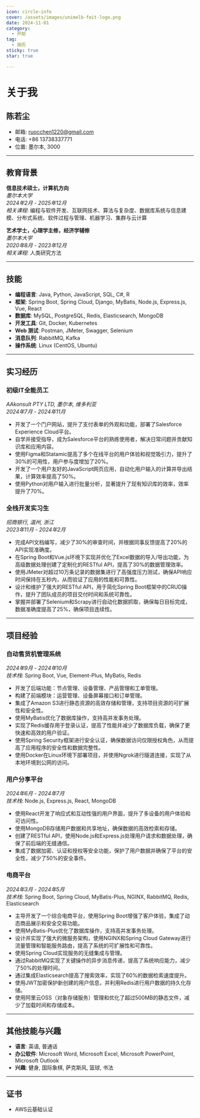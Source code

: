 ```yaml
---
icon: circle-info
cover: /assets/images/unimelb-feit-logo.png
date: 2024-11-01
category:
  - 开始
tag:
  - 简历
sticky: true
star: true

---
```


# 关于我

## 陈若尘

- 邮箱: [ruocchen1220@gmail.com](mailto:ruocchen1220@gmail.com)
- 电话: +86 13738337771
- 位置: 墨尔本, 3000

---

## 教育背景

**信息技术硕士，计算机方向**  
*墨尔本大学*  
_2024年2月 - 2025年12月_  
*相关课程*: 编程与软件开发、互联网技术、算法与复杂度、数据库系统与信息建模、分布式系统、软件过程与管理、机器学习、集群与云计算

**艺术学士，心理学主修，经济学辅修**  
*墨尔本大学*  
_2020年8月 - 2023年12月_  
*相关课程*: 人类研究方法

---

## 技能

- **编程语言**: Java, Python, JavaScript, SQL, C#, R
- **框架**: Spring Boot, Spring Cloud, Django, MyBatis, Node.js, Express.js, Vue, React
- **数据库**: MySQL, PostgreSQL, Redis, Elasticsearch, MongoDB
- **开发工具**: Git, Docker, Kubernetes
- **Web 测试**: Postman, JMeter, Swagger, Selenium
- **消息队列**: RabbitMQ, Kafka
- **操作系统**: Linux (CentOS, Ubuntu)

---

## 实习经历

### 初级IT全能员工
*AAkonsult PTY LTD, 墨尔本, 维多利亚*  
_2024年7月 - 2024年11月_
- 开发了一个门户网站，提升了支付表单的外观和功能，部署了Salesforce Experience Cloud平台。
- 自学并接受指导，成为Salesforce平台的熟练使用者，解决日常问题并贡献知识库和应用内容。
- 使用Figma和Statamic提高了多个在线平台的用户体验和视觉吸引力，提升了30%的可用性，用户参与度增加了20%。
- 开发了一个用户友好的JavaScript网页应用，自动化用户输入的计算并导出结果，计算效率提高了50%。
- 使用Python对用户输入进行批量分析，显著提升了现有知识库的效率，效率提升了70%。

### 全栈开发实习生
*招商银行, 温州, 浙江*  
_2023年11月 - 2024年2月_
- 完成API文档编写，减少了30%的审查时间，并根据同事反馈提高了20%的API实现准确度。
- 在Spring Boot和Vue.js环境下实现并优化了Excel数据的导入/导出功能，为高级数据处理创建了定制化的RESTful API，提高了30%的数据管理效率。
- 使用JMeter对超过10万条记录的数据集进行了高强度压力测试，确保API响应时间保持在五秒内，从而验证了应用的性能和可靠性。
- 设计和维护了强大的RESTful API，用于简化Spring Boot框架中的CRUD操作，提升了团队成员的项目交付时间和系统可靠性。
- 掌握并部署了Selenium和Scrapy进行自动化数据抓取，确保每日目标完成，数据准确度提高了25%，确保项目连续性。

---

## 项目经验

### 自动售货机管理系统
_2024年9月 - 2024年10月_  
*技术栈*: Spring Boot, Vue, Element-Plus, MyBatis, Redis
- 开发了后端功能：节点管理、设备管理、产品管理和工单管理。
- 构建了前端模块：运营管理、设备屏幕接口和订单管理。
- 集成了Amazon S3进行静态资源的高效存储和管理，支持项目资源的可扩展性和安全性。
- 使用MyBatis优化了数据库操作，支持高并发事务处理。
- 实现了Redis缓存用于登录认证，提高了性能并减少了数据库负载，确保了更快速和高效的用户验证。
- 使用Spring Security框架进行安全认证，确保数据访问仅限授权角色，从而提高了应用程序的安全性和数据完整性。
- 使用Docker在Linux环境下部署项目，并使用Ngrok进行隧道连接，实现了从本地环境到公网的访问。

### 用户分享平台
_2024年6月 - 2024年7月_  
*技术栈*: Node.js, Express.js, React, MongoDB
- 使用React开发了响应式和互动性强的用户界面，提升了多设备的用户体验和可访问性。
- 使用MongoDB存储用户数据和共享地址，确保数据的高效检索和存储。
- 创建了RESTful API，使用Node.js和Express.js处理用户请求和数据处理，确保了前后端的无缝通信。
- 集成了数据加密、认证和授权等安全功能，保护了用户数据并确保了平台的安全性，减少了50%的安全事件。

### 电商平台
_2024年3月 - 2024年5月_  
*技术栈*: Spring Boot, Spring Cloud, MyBatis-Plus, NGINX, RabbitMQ, Redis, Elasticsearch
- 主导开发了一个综合电商平台，使用Spring Boot增强了客户体验，集成了动态商品展示和安全交易功能。
- 使用MyBatis-Plus优化了数据库操作，支持高并发事务处理。
- 设计并实现了强大的微服务架构，使用NGINX和Spring Cloud Gateway进行流量管理和智能服务路由，提高了系统的可扩展性和可靠性。
- 使用Spring Cloud实现服务的无缝集成与管理。
- 通过RabbitMQ实现了关键操作的异步消息传递，提高了系统响应能力，减少了50%的处理时间。
- 通过集成Elasticsearch提高了搜索效率，实现了60%的数据检索速度提升。
- 使用JWT加密保护新创建的用户信息，并利用Redis进行用户数据的持久化存储。
- 使用阿里云OSS（对象存储服务）管理和优化了超过500MB的静态文件，减少了加载时间和存储成本。

---

## 其他技能与兴趣

- **语言**: 英语, 普通话
- **办公软件**: Microsoft Word, Microsoft Excel, Microsoft PowerPoint, Microsoft Outlook
- **兴趣**: 健身, 国际象棋, 萨克斯风, 篮球, 书法

---

## 证书

- AWS云基础认证

